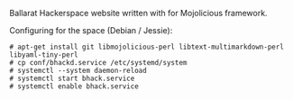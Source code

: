 Ballarat Hackerspace website written with for Mojolicious framework.


Configuring for the space (Debian / Jessie):

```
# apt-get install git libmojolicious-perl libtext-multimarkdown-perl libyaml-tiny-perl
# cp conf/bhackd.service /etc/systemd/system
# systemctl --system daemon-reload
# systemctl start bhack.service
# systemctl enable bhack.service
```
